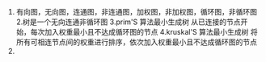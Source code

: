 1. 有向图，无向图，连通图，非连通图，加权图，非加权图，循环图，非循环图 
2.树是一个无向连通非循环图
3.prim'S 算法最小生成树 从已连接的节点开始，每次加入权重最小且不达成循环图的节点
4.kruskal'S 算法最小生成树 将所有可相连节点间的权重进行排序，依次加入权重最小且不达成循环图的节点
5.
